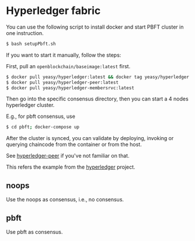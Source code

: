 # Hyperledger fabric

You can use the following script to install docker and start PBFT cluster in one instruction.

```sh
$ bash setupPbft.sh
```

If you want to start it manually, follow the steps:

First,  pull an `openblockchain/baseimage:latest` first. 

```sh
$ docker pull yeasy/hyperledger:latest && docker tag yeasy/hyperledger:latest hyperledger/fabric-baseimage:latest
$ docker pull yeasy/hyperledger-peer:latest
$ docker pull yeasy/hyperledger-membersrvc:latest
```

Then go into the specific consensus directory, then you can start a 4 nodes hyperledger cluster.

E.g., for pbft consensus, use

```sh
$ cd pbft; docker-compose up
```

After the cluster is synced, you can validate by deploying, invoking or querying chaincode from the container or from the host.

See [hyperledger-peer](https://github.com/yeasy/docker-hyperledger-peer) if you've not familiar on that.

This refers the example from the [hyperledger](https://github.com/hyperledger/fabric/tree/master/consensus/docker-compose-files) project.

## noops

Use the noops as consensus, i.e., no consensus.

## pbft

Use pbft as consensus.
